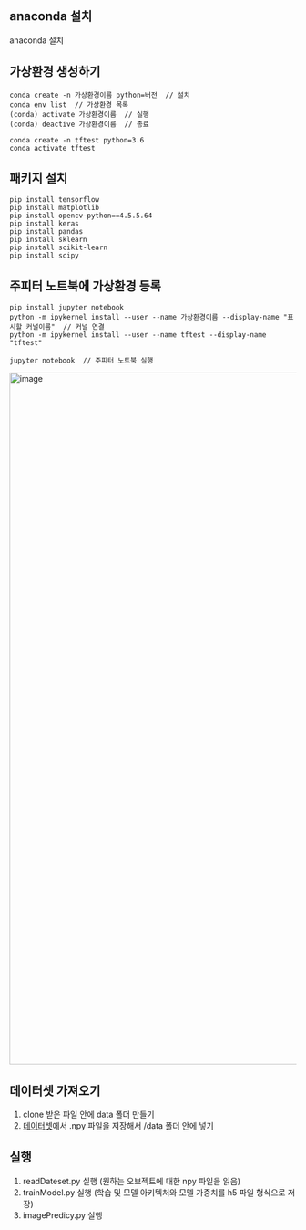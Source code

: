 ## anaconda 설치
anaconda 설치

## 가상환경 생성하기
```
conda create -n 가상환경이름 python=버전  // 설치
conda env list  // 가상환경 목록
(conda) activate 가상환경이름  // 실행
(conda) deactive 가상환경이름  // 종료 

conda create -n tftest python=3.6
conda activate tftest
```

## 패키지 설치
```
pip install tensorflow
pip install matplotlib
pip install opencv-python==4.5.5.64
pip install keras
pip install pandas
pip install sklearn
pip install scikit-learn
pip install scipy
```

## 주피터 노트북에 가상환경 등록
```
pip install jupyter notebook
python -m ipykernel install --user --name 가상환경이름 --display-name "표시할 커널이름"  // 커널 연결
python -m ipykernel install --user --name tftest --display-name "tftest"

jupyter notebook  // 주피터 노트북 실행
```
<img width="1212" alt="image" src="https://user-images.githubusercontent.com/89503136/212532283-56ed5339-18ca-4e3d-8378-d75a992d6812.png">

## 데이터셋 가져오기
1. clone 받은 파일 안에 data 폴더 만들기
2. [데이터셋](https://console.cloud.google.com/storage/browser/quickdraw_dataset/full/numpy_bitmap;tab=objects?prefix=&forceOnObjectsSortingFiltering=false)에서 .npy 파일을 저장해서 /data 폴더 안에 넣기

## 실행
1. readDateset.py 실행 (원하는 오브젝트에 대한 npy 파일을 읽음)
2. trainModel.py 실행 (학습 및 모델 아키텍처와 모델 가중치를 h5 파일 형식으로 저장)
3. imagePredicy.py 실행
